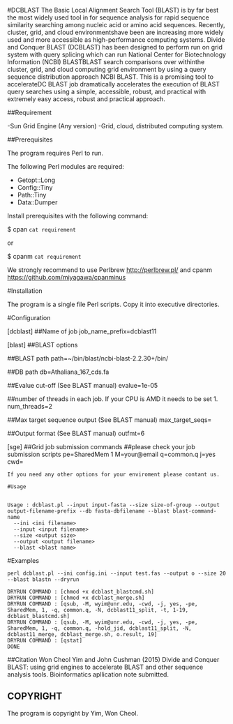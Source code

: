 

#DCBLAST
 The Basic Local Alignment Search Tool (BLAST) is by far best the most widely used tool in for sequence analysis for rapid sequence similarity searching among nucleic acid or amino acid sequences. Recently, cluster, grid, and cloud environmentshave been are increasing more widely used and more accessible as high-performance computing systems. Divide and Conquer BLAST (DCBLAST) has been designed to perform run on grid system with query splicing which can run National Center for Biotechnology Information (NCBI) BLASTBLAST search comparisons  over withinthe cluster, grid, and cloud computing grid environment by using a query sequence distribution approach NCBI BLAST. This is a promising tool to accelerateDC BLAST job dramatically accelerates the execution of BLAST query searches using a simple, accessible, robust, and practical with extremely easy access, robust and practical approach.

 
##Requirement

-Sun Grid Engine (Any version)
-Grid, cloud, distributed computing system.

##Prerequisites

The program requires Perl to run.

The following Perl modules are required:

- Getopt::Long
- Config::Tiny
- Path::Tiny
- Data::Dumper

Install prerequisites with the following command:

$ cpan `cat requirement`

or

$ cpanm `cat requirement`

We strongly recommend to use Perlbrew http://perlbrew.pl/ and cpanm https://github.com/miyagawa/cpanminus



#Installation

The program is a single file Perl scripts. Copy it into executive directories.


#Configuration

[dcblast]
##Name of job
job_name_prefix=dcblast11

[blast]
##BLAST options

##BLAST path 
path=~/bin/blast/ncbi-blast-2.2.30+/bin/

##DB path
db=Athaliana_167_cds.fa

##Evalue cut-off (See BLAST manual)
evalue=1e-05

##number of threads in each job. If your CPU is AMD it needs to be set 1.
num_threads=2

##Max target sequence output (See BLAST manual)
max_target_seqs=

##Output format (See BLAST manual)
outfmt=6

[sge]
##Grid job submission commands
##please check your job submission scripts
pe=SharedMem 1
M=your@email
q=common.q
j=yes
cwd=

```
If you need any other options for your enviroment please contant us.

#Usage


Usage : dcblast.pl --input input-fasta --size size-of-group --output output-filename-prefix --db fasta-dbfilename --blast blast-command-name
  --ini <ini filename>
  --input <input filename>
  --size <output size>
  --output <output filename>
  --blast <blast name>

```


#Examples


```
perl dcblast.pl --ini config.ini --input test.fas --output o --size 20 --blast blastn --dryrun
```

```
DRYRUN COMMAND : [chmod +x dcblast_blastcmd.sh]
DRYRUN COMMAND : [chmod +x dcblast_merge.sh]
DRYRUN COMMAND : [qsub, -M, wyim@unr.edu, -cwd, -j, yes, -pe, SharedMem, 1, -q, common.q, -N, dcblast11_split, -t, 1-19, dcblast_blastcmd.sh]
DRYRUN COMMAND : [qsub, -M, wyim@unr.edu, -cwd, -j, yes, -pe, SharedMem, 1, -q, common.q, -hold_jid, dcblast11_split, -N, dcblast11_merge, dcblast_merge.sh, o.result, 19]
DRYRUN COMMAND : [qstat]
DONE
```

##Citation
Won Cheol Yim and John Cushman (2015) Divide and Conquer BLAST: using grid engines to accelerate BLAST and other sequence analysis tools. Bioinformatics apllication note submitted.



## COPYRIGHT

The program is copyright by Yim, Won Cheol.
